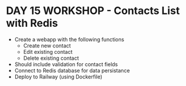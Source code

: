 # DAY 15 WORKSHOP - Contacts List with Redis
- Create a webapp with the following functions
  - Create new contact
  - Edit existing contact
  - Delete existing contact
- Should include validation for contact fields
- Connect to Redis database for data persistance
- Deploy to Railway (using Dockerfile)
